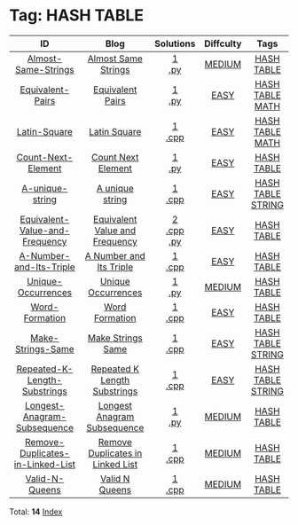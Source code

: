 
# Tag: HASH TABLE
| ID | Blog | Solutions | Diffculty | Tags |
|:----:|:----:|:-------:|:----:|:----:|
| [Almost-Same-Strings](https://binarysearch.com/problems/Almost-Same-Strings) | [Almost Same Strings](https://helloacm.com/hash-algorithm-to-check-a-list-containing-almost-same-strings-differ-by-one-character/) | [1](https://github.com/DoctorLai/ACM/tree/master/binarysearch/Almost-Same-Strings)<br/>[.py](https://github.com/DoctorLai/ACM/blob/master/binarysearch/.py.md)<BR/> | [MEDIUM](https://github.com/DoctorLai/ACM/blob/master/binarysearch/MEDIUM.md) | [HASH TABLE](https://github.com/DoctorLai/ACM/blob/master/binarysearch/HASH%20TABLE.md)<BR/> |
| [Equivalent-Pairs](https://binarysearch.com/problems/Equivalent-Pairs) | [Equivalent Pairs](https://helloacm.com/algorithms-to-count-the-equivalent-pairs-in-an-array/) | [1](https://github.com/DoctorLai/ACM/tree/master/binarysearch/Equivalent-Pairs)<br/>[.py](https://github.com/DoctorLai/ACM/blob/master/binarysearch/.py.md)<BR/> | [EASY](https://github.com/DoctorLai/ACM/blob/master/binarysearch/EASY.md) | [HASH TABLE](https://github.com/DoctorLai/ACM/blob/master/binarysearch/HASH%20TABLE.md)<BR/>[MATH](https://github.com/DoctorLai/ACM/blob/master/binarysearch/MATH.md)<BR/> |
| [Latin-Square](https://binarysearch.com/problems/Latin-Square) | [Latin Square](https://helloacm.com/algorithm-to-determine-a-latin-square-using-a-hash-table/) | [1](https://github.com/DoctorLai/ACM/tree/master/binarysearch/Latin-Square)<br/>[.cpp](https://github.com/DoctorLai/ACM/blob/master/binarysearch/.cpp.md)<BR/> | [EASY](https://github.com/DoctorLai/ACM/blob/master/binarysearch/EASY.md) | [HASH TABLE](https://github.com/DoctorLai/ACM/blob/master/binarysearch/HASH%20TABLE.md)<BR/>[MATH](https://github.com/DoctorLai/ACM/blob/master/binarysearch/MATH.md)<BR/> |
| [Count-Next-Element](https://binarysearch.com/problems/Count-Next-Element) | [Count Next Element](https://helloacm.com/teaching-kids-programming-using-hash-set-or-hash-table-to-count-next-element/) | [1](https://github.com/DoctorLai/ACM/tree/master/binarysearch/Count-Next-Element)<br/>[.py](https://github.com/DoctorLai/ACM/blob/master/binarysearch/.py.md)<BR/> | [EASY](https://github.com/DoctorLai/ACM/blob/master/binarysearch/EASY.md) | [HASH TABLE](https://github.com/DoctorLai/ACM/blob/master/binarysearch/HASH%20TABLE.md)<BR/> |
| [A-unique-string](https://binarysearch.com/problems/A-unique-string) | [A unique string](https://helloacm.com/how-to-check-if-a-given-string-has-unique-characters/) | [1](https://github.com/DoctorLai/ACM/tree/master/binarysearch/A-unique-string)<br/>[.cpp](https://github.com/DoctorLai/ACM/blob/master/binarysearch/.cpp.md)<BR/> | [EASY](https://github.com/DoctorLai/ACM/blob/master/binarysearch/EASY.md) | [HASH TABLE](https://github.com/DoctorLai/ACM/blob/master/binarysearch/HASH%20TABLE.md)<BR/>[STRING](https://github.com/DoctorLai/ACM/blob/master/binarysearch/STRING.md)<BR/> |
| [Equivalent-Value-and-Frequency](https://binarysearch.com/problems/Equivalent-Value-and-Frequency) | [Equivalent Value and Frequency](https://helloacm.com/using-hash-map-to-find-equivalent-value-and-frequency-in-array/) | [2](https://github.com/DoctorLai/ACM/tree/master/binarysearch/Equivalent-Value-and-Frequency)<br/>[.cpp](https://github.com/DoctorLai/ACM/blob/master/binarysearch/.cpp.md)<BR/>[.py](https://github.com/DoctorLai/ACM/blob/master/binarysearch/.py.md)<BR/> | [EASY](https://github.com/DoctorLai/ACM/blob/master/binarysearch/EASY.md) | [HASH TABLE](https://github.com/DoctorLai/ACM/blob/master/binarysearch/HASH%20TABLE.md)<BR/> |
| [A-Number-and-Its-Triple](https://binarysearch.com/problems/A-Number-and-Its-Triple) | [A Number and Its Triple](https://helloacm.com/using-a-hash-table-to-find-a-number-and-its-triple-in-a-list/) | [1](https://github.com/DoctorLai/ACM/tree/master/binarysearch/A-Number-and-Its-Triple)<br/>[.cpp](https://github.com/DoctorLai/ACM/blob/master/binarysearch/.cpp.md)<BR/> | [EASY](https://github.com/DoctorLai/ACM/blob/master/binarysearch/EASY.md) | [HASH TABLE](https://github.com/DoctorLai/ACM/blob/master/binarysearch/HASH%20TABLE.md)<BR/> |
| [Unique-Occurrences](https://binarysearch.com/problems/Unique-Occurrences) | [Unique Occurrences](https://helloacm.com/unique-occurrences-algorithms-for-numbers/) | [1](https://github.com/DoctorLai/ACM/tree/master/binarysearch/Unique-Occurrences)<br/>[.py](https://github.com/DoctorLai/ACM/blob/master/binarysearch/.py.md)<BR/> | [MEDIUM](https://github.com/DoctorLai/ACM/blob/master/binarysearch/MEDIUM.md) | [HASH TABLE](https://github.com/DoctorLai/ACM/blob/master/binarysearch/HASH%20TABLE.md)<BR/> |
| [Word-Formation](https://binarysearch.com/problems/Word-Formation) | [Word Formation](https://helloacm.com/word-formation-algorithm-using-hash-map/) | [1](https://github.com/DoctorLai/ACM/tree/master/binarysearch/Word-Formation)<br/>[.cpp](https://github.com/DoctorLai/ACM/blob/master/binarysearch/.cpp.md)<BR/> | [EASY](https://github.com/DoctorLai/ACM/blob/master/binarysearch/EASY.md) | [HASH TABLE](https://github.com/DoctorLai/ACM/blob/master/binarysearch/HASH%20TABLE.md)<BR/> |
| [Make-Strings-Same](https://binarysearch.com/problems/Make-Strings-Same) | [Make Strings Same](https://helloacm.com/can-we-make-strings-same-by-unlimited-number-of-swaps/) | [1](https://github.com/DoctorLai/ACM/tree/master/binarysearch/Make-Strings-Same)<br/>[.cpp](https://github.com/DoctorLai/ACM/blob/master/binarysearch/.cpp.md)<BR/> | [EASY](https://github.com/DoctorLai/ACM/blob/master/binarysearch/EASY.md) | [HASH TABLE](https://github.com/DoctorLai/ACM/blob/master/binarysearch/HASH%20TABLE.md)<BR/>[STRING](https://github.com/DoctorLai/ACM/blob/master/binarysearch/STRING.md)<BR/> |
| [Repeated-K-Length-Substrings](https://binarysearch.com/problems/Repeated-K-Length-Substrings) | [Repeated K Length Substrings](https://helloacm.com/count-the-repeated-k-length-substrings/) | [1](https://github.com/DoctorLai/ACM/tree/master/binarysearch/Repeated-K-Length-Substrings)<br/>[.cpp](https://github.com/DoctorLai/ACM/blob/master/binarysearch/.cpp.md)<BR/> | [EASY](https://github.com/DoctorLai/ACM/blob/master/binarysearch/EASY.md) | [HASH TABLE](https://github.com/DoctorLai/ACM/blob/master/binarysearch/HASH%20TABLE.md)<BR/>[STRING](https://github.com/DoctorLai/ACM/blob/master/binarysearch/STRING.md)<BR/> |
| [Longest-Anagram-Subsequence](https://binarysearch.com/problems/Longest-Anagram-Subsequence) | [Longest Anagram Subsequence](https://helloacm.com/algorithm-to-find-the-longest-anagram-subsequence/) | [1](https://github.com/DoctorLai/ACM/tree/master/binarysearch/Longest-Anagram-Subsequence)<br/>[.py](https://github.com/DoctorLai/ACM/blob/master/binarysearch/.py.md)<BR/> | [MEDIUM](https://github.com/DoctorLai/ACM/blob/master/binarysearch/MEDIUM.md) | [HASH TABLE](https://github.com/DoctorLai/ACM/blob/master/binarysearch/HASH%20TABLE.md)<BR/> |
| [Remove-Duplicates-in-Linked-List](https://binarysearch.com/problems/Remove-Duplicates-in-Linked-List) | [Remove Duplicates in Linked List](https://helloacm.com/algorithm-to-remove-duplicates-in-linked-list-using-hash-set/) | [1](https://github.com/DoctorLai/ACM/tree/master/binarysearch/Remove-Duplicates-in-Linked-List)<br/>[.cpp](https://github.com/DoctorLai/ACM/blob/master/binarysearch/.cpp.md)<BR/> | [MEDIUM](https://github.com/DoctorLai/ACM/blob/master/binarysearch/MEDIUM.md) | [HASH TABLE](https://github.com/DoctorLai/ACM/blob/master/binarysearch/HASH%20TABLE.md)<BR/> |
| [Valid-N-Queens](https://binarysearch.com/problems/Valid-N-Queens) | [Valid N Queens](https://helloacm.com/algorithm-to-valid-n-queens/) | [1](https://github.com/DoctorLai/ACM/tree/master/binarysearch/Valid-N-Queens)<br/>[.cpp](https://github.com/DoctorLai/ACM/blob/master/binarysearch/.cpp.md)<BR/> | [MEDIUM](https://github.com/DoctorLai/ACM/blob/master/binarysearch/MEDIUM.md) | [HASH TABLE](https://github.com/DoctorLai/ACM/blob/master/binarysearch/HASH%20TABLE.md)<BR/> |

Total: **14**
[Index](https://github.com/DoctorLai/ACM/blob/master/binarysearch/README.md)